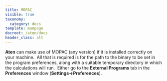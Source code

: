 ```yaml
---
title: MOPAC
visible: true
taxonomy:
  category: docs
template: manpage
docroot: /aten/docs
header_class: alt
---
```


**Aten** can make use of MOPAC (any version) if it is installed correctly on your machine.  All that is required is for the path to the binary to be set in the program preferences, along with a suitable temporary directory in which the calculations will run.  Either go to the **External Programs** tab in the **Preferences** window (**Settings→Preferences**).


